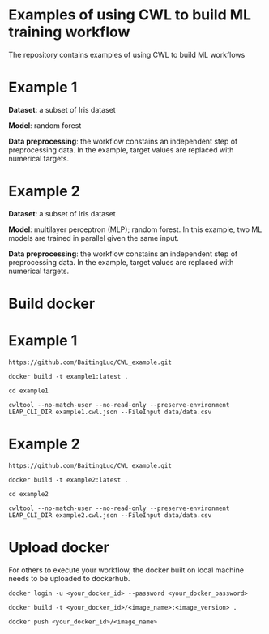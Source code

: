 # Examples of using CWL to build ML training workflow
The repository contains examples of using CWL to build ML workflows

# Example 1
**Dataset**: a subset of Iris dataset

**Model**: random forest

**Data preprocessing**: the workflow constains an independent step of preprocessing data. In the example, target values are replaced with numerical targets. 

# Example 2
**Dataset**: a subset of Iris dataset

**Model**: multilayer perceptron (MLP); random forest. In this example, two ML models are trained in parallel given the same input.

**Data preprocessing**: the workflow constains an independent step of preprocessing data. In the example, target values are replaced with numerical targets. 

# Build docker
# Example 1
```
https://github.com/BaitingLuo/CWL_example.git

docker build -t example1:latest .

cd example1

cwltool --no-match-user --no-read-only --preserve-environment LEAP_CLI_DIR example1.cwl.json --FileInput data/data.csv
```

# Example 2
```
https://github.com/BaitingLuo/CWL_example.git

docker build -t example2:latest .

cd example2

cwltool --no-match-user --no-read-only --preserve-environment LEAP_CLI_DIR example2.cwl.json --FileInput data/data.csv
```


# Upload docker
For others to execute your workflow, the docker built on local machine needs to be uploaded to dockerhub.
```
docker login -u <your_docker_id> --password <your_docker_password>

docker build -t <your_docker_id>/<image_name>:<image_version> .

docker push <your_docker_id>/<image_name>
```

